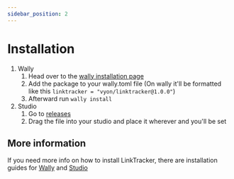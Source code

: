 ```yaml
---
sidebar_position: 2
---
```


# Installation
1. Wally
   1. Head over to the [wally installation page](https://wally.run/package/vyon/linktracker)
   2. Add the package to your wally.toml file (On wally it'll be formatted like this `linktracker = "vyon/linktracker@1.0.0"`)
   3. Afterward run `wally install`
2. Studio
   1. Go to [releases](https://github.com/re-sync-dev/LinkTracker/releases)
   2. Drag the file into your studio and place it wherever and you'll be set

## More information
If you need more info on how to install LinkTracker, there are installation guides for [Wally](/LinkTracker/docs/installation/wally) and [Studio](/LinkTracker/docs/installation/studio)